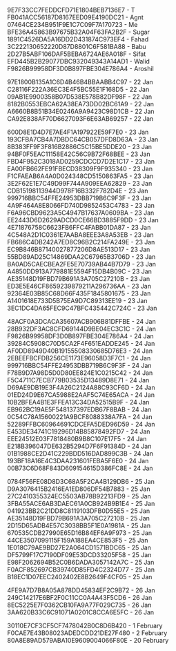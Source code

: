 9E7F33CC7FEDDCFD71E1804BEB7136E7 - T
FB041ACC56187D8167EED09E4190DC21 - Agnt
07464CE234B951F9E1C7C09F7A170723 - Me
BFE36A45863B97675B32A04F63FA2B2F - Sugar
1891C4526DA5A16DD2D431874C973EF4 - Fahad
3C222130652220D87D8801C6F581BA88 - Babu
2D27B5ABF106DAF5BEBA6724AE6A018F - Sifat
EFD445B2B29077DBC932049343A14AD1 - Walid
F9826B99958DF3D0B897FBE304E786A4 - Aroshil

97E1800B135A1C6D4B46B4BBAABB4C97 - 22 Jan
C28116F222A36EC3E4F5BC55E1F168D5 - 22 Jan
09AB1E9900358B07D538E578B82DF98F - 22 Jan
8182B0553EBCA62A38EA73DD02BC61A9 - 22 Jan
A6660B8B51B34E0246A9A9423C98D1CB - 22 Jan
CA92E838AF70D6627093F6E63AB69257 - 22 Jan

600D8E1D4D7E7AE4F1A197922E59F7E0 - 23 Jan
193CFBA7CB4A7DBDC64CB057DFD8D63A - 23 Jan
8B383FF9F3F816B2886C5C15BE5DDE20 - 23 Jan
94BF0F5EAC11158E42C56C9B72F68BEE - 23 Jan
FBD4F952C3018AD0259CDCCD7D2E1C17 - 23 Jan
EA00FB662FE91FBECD38309F9F935340 - 23 Jan
F1CFAEAB6A4A0D024348CD5150863FA5 - 23 Jan
3E2F62E1E7C49D99F744A909EEA62829 - 23 Jan
CDB15198113944D978F16B332F782D4E - 23 Jan
999716BBC54FFE24953DBB719B6C9F3F - 23 Jan
4A9F464A8E8066FD740D9852453C4783 - 23 Jan
F6A96CBD9623A5C4947B17637A0609BA - 23 Jan
EE2443D6D2629ADCD0CE66BD3885F9DD - 23 Jan
4E71876758C6623FB6FFC4FABB01DA87 - 23 Jan
4C548A2D1C0361E7AABA8EEE3A8A53EB - 23 Jan
FB686C4DB242A7ED8C96B2C214FA249E - 23 Jan
EC9B846B87140027877206D8AE513D17 - 23 Jan
55BD89AD25C14869DAA2C67965B3706D - 23 Jan
BA0AD5CAECBEA2FE5E70739AB44B7D79 - 23 Jan
A4850DD913A779881E5594F15DB4B09C - 23 Jan
AE35148D19FBD79B691A3A705C27210B - 23 Jan
ED3E5E46CF8659239879211A296736AA - 23 Jan
92364E03B85C68D66F435F1845801675 - 23 Jan
A1401618E733D5B75EA9D7C89313EE19 - 23 Jan
3EC1DC4DA65FEC9C47BFC435442C724C - 23 Jan

48ACF0A3DCACA35607ACB906B81DFFBE - 24 Jan
28B932DF3AC8CFD69144D9BE04EC3C1C - 24 Jan
F9826B99958DF3D0B897FBE304E786A4 - 24 Jan
39284C5908C70D5CA2F4F651EADDE245 - 24 Jan
AF0DD8949D40B19155508330685D76E3 - 24 Jan
2EBEEFBCFDB256CE1173E96058D3F7C1 - 24 Jan
999716BBC54FFE24953DBB719B6C9F3F - 24 Jan
F78B9D7A98D5D0D80EE824E1C0215C42 - 24 Jan
F5C4711C7ECB779B03535D13489D8E71 - 24 Jan
D69AE9DB19E3F4A26C2124A88C93CF6D - 24 Jan
01ED24D9E67CA5988E2AAF5C74E65ACA - 24 Jan
10B2BFEA4B1E3FFEA13C34DA52515B9F - 24 Jan
EB962BC19AE5F548137397EDB67F8BAB - 24 Jan
0C54C78A15600221A9BCF8088338A7FA - 24 Jan
52289FFBC60964691CDCEFA5DED96D59 - 24 Jan
E453DE34741C19296D14B85878492FD7 - 24 Jan
EEE24512E03F7818480B9B8C107E17F5 - 24 Jan
E218B396047DE632B5294D7F6F91384D - 24 Jan
01B1988CE2D41C229BDD516DAD899C3B - 24 Jan
193BF18A16E4C3DAA231601FEBA5F6E0 - 24 Jan
00B73C6D68F843D609154615D386FC8E - 24 Jan

0784F56FE08D8D3C68A5F2CA4B129DB6 - 25 Jan
D9A3076415B2416EA1ED806DF54B7883 - 25 Jan
27C2410355324EC5503AB78B92213FD9 - 25 Jan
3FBA55ACE6AB3DAEC61A0CB924B9B1E4 - 25 Jan
041923BB2C21DD8C8119103DFB0D55E5 - 25 Jan
AE35148D19FBD79B691A3A705C27210B - 25 Jan
2D15D65ADB4E57C3038BB5F1E0A1981A - 25 Jan
670535CDB27990E65D16B84EF6A9F973 - 25 Jan
44CE3507099115F159A188EA4CE853F5 - 25 Jan
1E018C79AE9BD27E2A064CD1571BDC65 - 25 Jan
DF5799F17C7190DF09E53DCD33205F58 - 25 Jan
E98F2062694B52C0B6DADA3057142A7C - 25 Jan
F0ACF852697CB39740D85FD4C2324D77 - 25 Jan
B18EC1D07EEC2402402E8B2649F4CF05 - 25 Jan

4FE9A7D7B8A05A878DD45834EF2C9B72 - 26 Jan
249C14217E6BF2F0C11CC0A4A43F5CD6 - 26 Jan
8EC5225E7F0362CB10FA9A77F029C735 - 26 Jan
3AA620B33C6C91071A0201C8CCA6E5FC - 26 Jan

30110E7CF3CF5CF7478042B0C8D6B420 - 1 February 
F0CAE7E43B08023ADEDCDD21DE27F480 - 2 February 
80A8E89AD579ABA10E9609004066F80E - 20 February 
